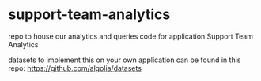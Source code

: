 # support-team-analytics
repo to house our analytics and queries code for application Support Team Analytics

datasets to implement this on your own application can be found in this repo: https://github.com/algolia/datasets

